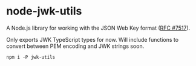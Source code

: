 # node-jwk-utils

A Node.js library for working with the JSON Web Key format ([RFC #7517](https://tools.ietf.org/html/rfc7517)).

Only exports JWK TypeScript types for now. Will include functions to convert between PEM encoding and JWK strings soon.

```
npm i -P jwk-utils
```
